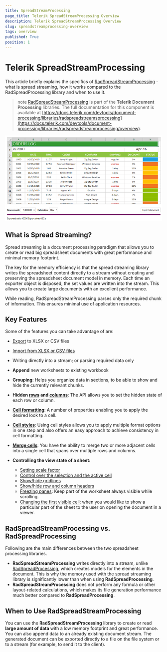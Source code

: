```yaml
---
title: SpreadStreamProcessing
page_title: Telerik SpreadStreamProcessing Overview
description: Telerik SpreadStreamProcessing Overview
slug: spreadstreamprocessing-overview
tags: overview
published: True
position: 1
---
```


# Telerik SpreadStreamProcessing

This article briefly explains the specifics of <a href = "https://www.telerik.com/blazor-ui/spreadstreamprocessing" target="_blank">RadSpreadStreamProcessing</a> - what is spread streaming, how it works compared to the RadSpreadProcessing library and when to use it.

>note <a href = "https://www.telerik.com/blazor-ui/spreadstreamprocessing" target="_blank">RadSpreadStreamProcessing</a> is part of the **Telerik Document Processing** libraries. The full documentation for this component is available at [https://docs.telerik.com/devtools/document-processing/libraries/radspreadstreamsprocessing](https://docs.telerik.com/devtools/document-processing/libraries/radspreadstreamprocessing/overview).


![SpreadStreamProcessing Fast Export image](images/SpreadStreamProcessing-Overview_01.png)


## What is Spread Streaming?

Spread streaming is a document processing paradigm that allows you to create or read big spreadsheet documents with great performance and minimal memory footprint. 

The key for the memory efficiency is that the spread streaming library writes the spreadsheet content directly to a stream without creating and preserving the spreadsheet document model in memory. Each time an exporter object is disposed, the set values are written into the stream. This allows you to create large documents with an excellent performance.

While reading, RadSpreadStreamProcessing parses only the required chunk of information. This ensures minimal use of application resources.

## Key Features


Some of the features you can take advantage of are:

* [Export](https://docs.telerik.com/devtools/document-processing/libraries/radspreadstreamprocessing/export) to XLSX or CSV files

* [Import from XLSX or CSV files](https://docs.telerik.com/devtools/document-processing/libraries/radspreadstreamprocessing/import)

* Writing directly into a stream; or parsing required data only

* **Append** new worksheets to existing workbook

* **Grouping**: Helps you organize data in sections, to be able to show and hide the currently relevant chunks.

* **Hidden [rows](https://docs.telerik.com/devtools/document-processing/libraries/radspreadstreamprocessing/model/row) and [columns](https://docs.telerik.com/devtools/document-processing/libraries/radspreadstreamprocessing/model/column)**: The API allows you to set the hidden state of each row or column.

* [**Cell formatting**](https://docs.telerik.com/devtools/document-processing/libraries/radspreadstreamprocessing/model/cells#set-a-format): A number of properties enabling you to apply the desired look to a cell.

* [**Cell styles**](https://docs.telerik.com/devtools/document-processing/libraries/radspreadstreamprocessing/features/cell-styles): Using cell styles allows you to apply multiple format options in one step and also offers an easy approach to achieve consistency in cell formatting.

* [**Merge cells**](https://docs.telerik.com/devtools/document-processing/libraries/radspreadstreamprocessing/model/cells#merge-cells): You have the ability to merge two or more adjacent cells into a single cell that spans over multiple rows and columns.

* **Controlling the view state of a sheet:**
	* [Setting scale factor](https://docs.telerik.com/devtools/document-processing/libraries/radspreadstreamprocessing/features/worksheet-view-exporter#scale-a-document)
	* [Control over the selection and the active cell](https://docs.telerik.com/devtools/document-processing/libraries/radspreadstreamprocessing/features/worksheet-view-exporter#add-selection-to-a-document)
	* [Show/hide gridlines](https://docs.telerik.com/devtools/document-processing/libraries/radspreadstreamprocessing/features/worksheet-view-exporter#hide-grid-lines-and-row-or-column-headers)
	* [Show/hide row and column headers](https://docs.telerik.com/devtools/document-processing/libraries/radspreadstreamprocessing/features/worksheet-view-exporter#ide-grid-lines-and-row-or-column-headers)
	* [Freezing panes](https://docs.telerik.com/devtools/document-processing/libraries/radspreadstreamprocessing/features/worksheet-view-exporter#freeze-panes): Keep part of the worksheet always visible while scrolling.
	* [Changing the first visible cell](https://docs.telerik.com/devtools/document-processing/libraries/radspreadstreamprocessing/features/worksheet-view-exporter#change-the-first-visible-cell): when you would like to show a particular part of the sheet to the user on opening the document in a viewer.

## RadSpreadStreamProcessing vs. RadSpreadProcessing

Following are the main differences between the two spreadsheet processing libraries.

* __RadSpreadStreamProcessing__ writes directly into a stream, unlike [RadSpreadProcessing](https://docs.telerik.com/devtools/document-processing/libraries/radspreadprocessing/overview), which creates models for the elements in the document. This is why the memory used with the spread streaming library is significantly lower than when using __RadSpreadProcessing__.
* __RadSpreadStreamProcessing__ does not perform any formula or other layout-related calculations, which makes its file generation performance much better compared to __RadSpreadProcessing__.


## When to Use RadSpreadStreamProcessing

You can use the __RadSpreadStreamProcessing__ library to create or read __large amount of data__ with a low memory footprint and great performance. You can also append data to an already existing document stream. The generated document can be exported directly to a file on the file system or to a stream (for example, to send it to the client).
